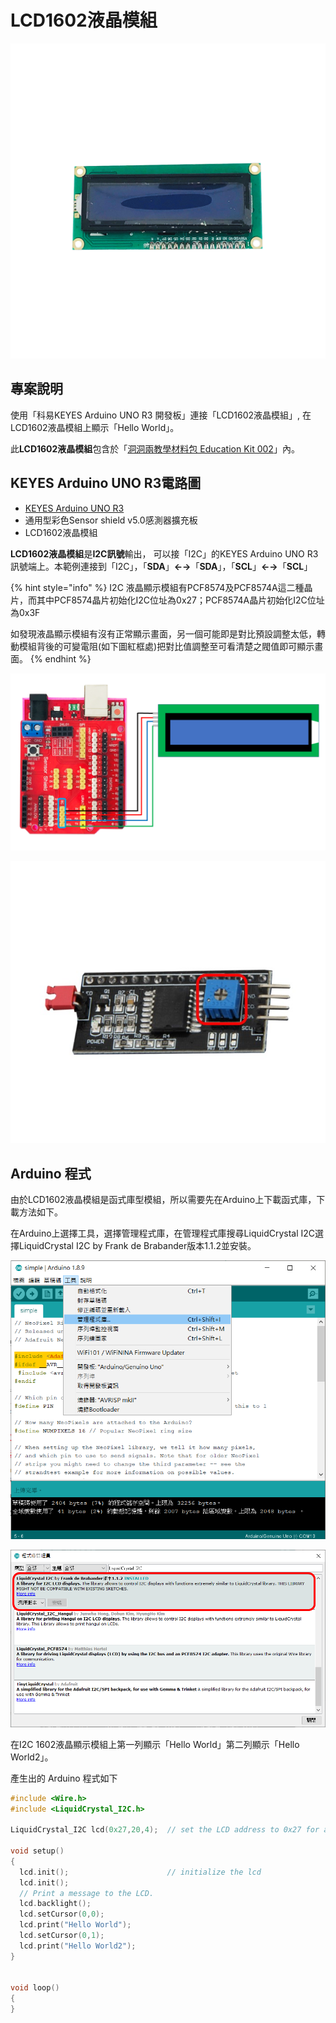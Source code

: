 # LCD1602液晶模組

![](../../.gitbook/assets/01%20%289%29.png)

## 專案說明

使用「科易KEYES Arduino UNO R3 開發板」連接「LCD1602液晶模組」, 在LCD1602液晶模組上顯示「Hello World」。

此**LCD1602液晶模組**包含於「[洞洞兩教學材料包 Education Kit 002](https://www.robotkingdom.com.tw/product/rk-education-kit-002/)」內。

## KEYES Arduino UNO R3電路圖

* [KEYES Arduino UNO R3 
  ](https://www.robotkingdom.com.tw/product/keyes-uno-r3/)
* 通用型彩色Sensor shield v5.0感測器擴充板
* LCD1602液晶模組

**LCD1602液晶模組**是**I2C訊號**輸出， 可以接「I2C」的KEYES Arduino UNO R3訊號端上。本範例連接到「I2C」，「**SDA**」**←→**「**SDA**」，「**SCL**」**←→**「**SCL**」

{% hint style="info" %}
I2C 液晶顯示模組有PCF8574及PCF8574A這二種晶片，而其中PCF8574晶片初始化I2C位址為0x27；PCF8574A晶片初始化I2C位址為0x3F

如發現液晶顯示模組有沒有正常顯示畫面，另一個可能即是對比預設調整太低，轉動模組背後的可變電阻\(如下圖紅框處\)把對比值調整至可看清楚之閥值即可顯示畫面。
{% endhint %}

![](../../.gitbook/assets/02%20%2814%29.png)

![](../../.gitbook/assets/lcd-bei-mian.jpg)

## Arduino 程式

由於LCD1602液晶模組是函式庫型模組，所以需要先在Arduino上下載函式庫，下載方法如下。

在Arduino上選擇工具，選擇管理程式庫，在管理程式庫搜尋LiquidCrystal I2C選擇LiquidCrystal I2C by Frank de Brabander版本1.1.2並安裝。

![](../../.gitbook/assets/03%20%285%29.png)

![](../../.gitbook/assets/04%20%281%29.png)

在I2C 1602液晶顯示模組上第一列顯示「Hello World」第二列顯示「Hello World2」。


產生出的 Arduino 程式如下

```c
#include <Wire.h> 
#include <LiquidCrystal_I2C.h>

LiquidCrystal_I2C lcd(0x27,20,4);  // set the LCD address to 0x27 for a 16 chars and 2 line display

void setup()
{
  lcd.init();                      // initialize the lcd 
  lcd.init();
  // Print a message to the LCD.
  lcd.backlight();
  lcd.setCursor(0,0);
  lcd.print("Hello World");
  lcd.setCursor(0,1);
  lcd.print("Hello World2");
}


void loop()
{
}

```



